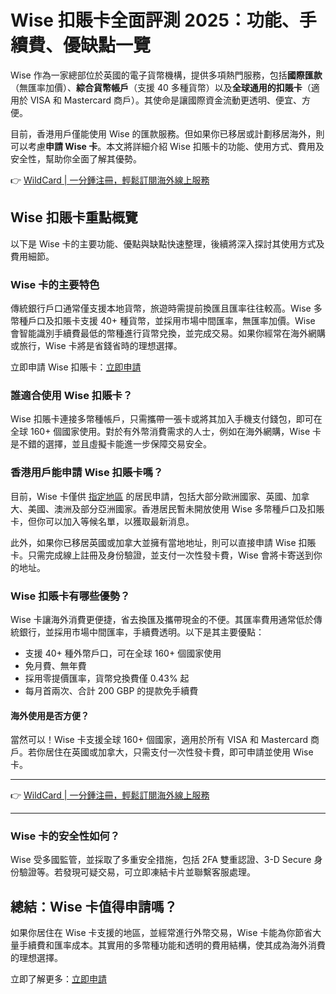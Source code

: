 # Wise 扣賬卡全面評測 2025：功能、手續費、優缺點一覽

Wise 作為一家總部位於英國的電子貨幣機構，提供多項熱門服務，包括**國際匯款**（無匯率加價）、**綜合貨幣帳戶**（支援 40 多種貨幣）以及**全球通用的扣賬卡**（適用於 VISA 和 Mastercard 商戶）。其使命是讓國際資金流動更透明、便宜、方便。

目前，香港用戶僅能使用 Wise 的匯款服務。但如果你已移居或計劃移居海外，則可以考慮**申請 Wise 卡**。本文將詳細介紹 Wise 扣賬卡的功能、使用方式、費用及安全性，幫助你全面了解其優勢。

👉 [WildCard | 一分鍾注冊，輕鬆訂閱海外線上服務](https://bbtdd.com/WildCard)

## Wise 扣賬卡重點概覽

以下是 Wise 卡的主要功能、優點與缺點快速整理，後續將深入探討其使用方式及費用細節。

### Wise 卡的主要特色

傳統銀行戶口通常僅支援本地貨幣，旅遊時需提前換匯且匯率往往較高。Wise 多幣種戶口及扣賬卡支援 40+ 種貨幣，並採用市場中間匯率，無匯率加價。Wise 會智能識別手續費最低的幣種進行貨幣兌換，並完成交易。如果你經常在海外網購或旅行，Wise 卡將是省錢省時的理想選擇。

立即申請 Wise 扣賬卡：[立即申請](https://bbtdd.com/WildCard)

### 誰適合使用 Wise 扣賬卡？

Wise 扣賬卡連接多幣種帳戶，只需攜帶一張卡或將其加入手機支付錢包，即可在全球 160+ 個國家使用。對於有外幣消費需求的人士，例如在海外網購，Wise 卡是不錯的選擇，並且虛擬卡能進一步保障交易安全。

### 香港用戶能申請 Wise 扣賬卡嗎？

目前，Wise 卡僅供 [指定地區](https://bbtdd.com/WildCard) 的居民申請，包括大部分歐洲國家、英國、加拿大、美國、澳洲及部分亞洲國家。香港居民暫未開放使用 Wise 多幣種戶口及扣賬卡，但你可以加入等候名單，以獲取最新消息。

此外，如果你已移居英國或加拿大並擁有當地地址，則可以直接申請 Wise 扣賬卡。只需完成線上註冊及身份驗證，並支付一次性發卡費，Wise 會將卡寄送到你的地址。

### Wise 扣賬卡有哪些優勢？

Wise 卡讓海外消費更便捷，省去換匯及攜帶現金的不便。其匯率費用通常低於傳統銀行，並採用市場中間匯率，手續費透明。以下是其主要優點：

- 支援 40+ 種外幣戶口，可在全球 160+ 個國家使用  
- 免月費、無年費  
- 採用零提價匯率，貨幣兌換費僅 0.43% 起  
- 每月首兩次、合計 200 GBP 的提款免手續費  

#### 海外使用是否方便？

當然可以！Wise 卡支援全球 160+ 個國家，適用於所有 VISA 和 Mastercard 商戶。若你居住在英國或加拿大，只需支付一次性發卡費，即可申請並使用 Wise 卡。

---

👉 [WildCard | 一分鍾注冊，輕鬆訂閱海外線上服務](https://bbtdd.com/WildCard)

---

### Wise 卡的安全性如何？

Wise 受多國監管，並採取了多重安全措施，包括 2FA 雙重認證、3-D Secure 身份驗證等。若發現可疑交易，可立即凍結卡片並聯繫客服處理。

## 總結：Wise 卡值得申請嗎？

如果你居住在 Wise 卡支援的地區，並經常進行外幣交易，Wise 卡能為你節省大量手續費和匯率成本。其實用的多幣種功能和透明的費用結構，使其成為海外消費的理想選擇。

立即了解更多：[立即申請](https://bbtdd.com/WildCard)